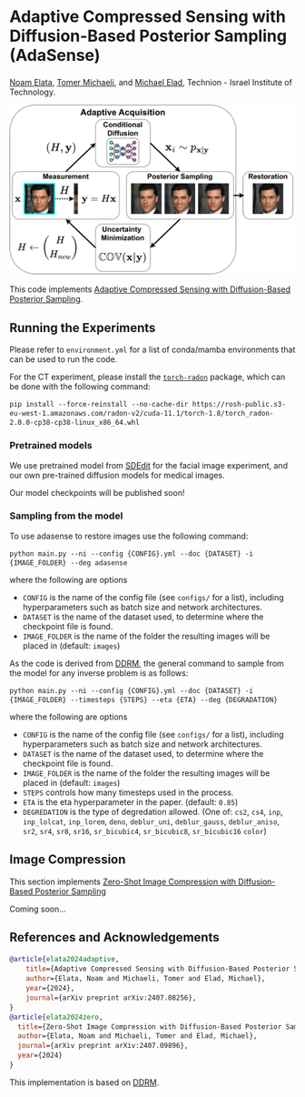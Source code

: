 # Adaptive Compressed Sensing with Diffusion-Based Posterior Sampling (AdaSense)

<a href="https://github.com/noamelata">Noam Elata</a><sup></sup>, <a href="https://tomer.net.technion.ac.il/">Tomer Michaeli</a>, and <a href="https://elad.cs.technion.ac.il/">Michael Elad</a>, Technion - Israel Institute of Technology.<br />

<img src="assets/AdaSense-Diagram.png" alt="AdaSense Diagram" style="width:500px;"/>


This code implements <a href="https://arxiv.org/abs/2407.08256">Adaptive Compressed Sensing with Diffusion-Based Posterior Sampling</a>.

## Running the Experiments
Please refer to `environment.yml` for a list of conda/mamba environments that can be used to run the code. 

For the CT experiment, please install the [`torch-radon`](https://github.com/matteo-ronchetti/torch-radon/tree/v2) package, which can be done with the following command:
```
pip install --force-reinstall --no-cache-dir https://rosh-public.s3-eu-west-1.amazonaws.com/radon-v2/cuda-11.1/torch-1.8/torch_radon-2.0.0-cp38-cp38-linux_x86_64.whl
```

### Pretrained models
We use pretrained model from [SDEdit](https://github.com/ermongroup/SDEdit) for the facial image experiment, and our own pre-trained diffusion models for medical images.

Our model checkpoints will be published soon!

### Sampling from the model

To use adasense to restore images use the following command:
```
python main.py --ni --config {CONFIG}.yml --doc {DATASET} -i {IMAGE_FOLDER} --deg adasense
```
where the following are options
- `CONFIG` is the name of the config file (see `configs/` for a list), including hyperparameters such as batch size and network architectures.
- `DATASET` is the name of the dataset used, to determine where the checkpoint file is found.
- `IMAGE_FOLDER` is the name of the folder the resulting images will be placed in (default: `images`)


As the code is derived from [DDRM](https://github.com/bahjat-kawar/ddrm), the general command to sample from the model for any inverse problem is as follows:
```
python main.py --ni --config {CONFIG}.yml --doc {DATASET} -i {IMAGE_FOLDER} --timesteps {STEPS} --eta {ETA} --deg {DEGRADATION} 
```
where the following are options
- `CONFIG` is the name of the config file (see `configs/` for a list), including hyperparameters such as batch size and network architectures.
- `DATASET` is the name of the dataset used, to determine where the checkpoint file is found.
- `IMAGE_FOLDER` is the name of the folder the resulting images will be placed in (default: `images`)
- `STEPS` controls how many timesteps used in the process.
- `ETA` is the eta hyperparameter in the paper. (default: `0.85`)
- `DEGREDATION` is the type of degredation allowed. (One of: `cs2`, `cs4`, `inp`, `inp_lolcat`, `inp_lorem`, `deno`, `deblur_uni`, `deblur_gauss`, `deblur_aniso`, `sr2`, `sr4`, `sr8`, `sr16`, `sr_bicubic4`, `sr_bicubic8`, `sr_bicubic16` `color`)

## Image Compression

This section implements [Zero-Shot Image Compression with Diffusion-Based Posterior Sampling](https://arxiv.org/abs/2407.09896)

Coming soon...

## References and Acknowledgements
```BibTeX
@article{elata2024adaptive,
    title={Adaptive Compressed Sensing with Diffusion-Based Posterior Sampling}, 
    author={Elata, Noam and Michaeli, Tomer and Elad, Michael},
    year={2024},
    journal={arXiv preprint arXiv:2407.08256},
}
@article{elata2024zero,
  title={Zero-Shot Image Compression with Diffusion-Based Posterior Sampling},
  author={Elata, Noam and Michaeli, Tomer and Elad, Michael},
  journal={arXiv preprint arXiv:2407.09896},
  year={2024}
}
```
This implementation is based on [DDRM](https://github.com/bahjat-kawar/ddrm).

